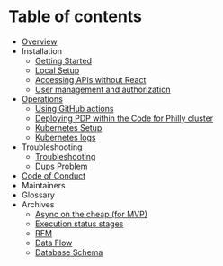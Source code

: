# Table of contents

* [Overview](README.md)
* Installation
  * [Getting Started](setup/getting-started.md)
  * [Local Setup](setup/local-setup.md)
  * [Accessing APIs without React](setup/accessing-apis-without-react.md)
  * [User management and authorization](architecture/user-management-and-authorization.md)
* [Operations](deployment/README.md)
  * [Using GitHub actions](deployment/using-github-actions.md)
  * [Deploying PDP within the Code for Philly cluster](deployment/deploying-pdp-within-the-code-for-philly-cluster.md)
  * [Kubernetes Setup](setup/kubernetes-setup.md)
  * [Kubernetes logs](deployment/kubernetes-logs.md)
* Troubleshooting
  * [Troubleshooting](troubleshooting/README.md)
  * [Dups Problem](troubleshooting/dups-problem.md)
* [Code of Conduct](https://codeforphilly.org/pages/code_of_conduct)
* Maintainers
* Glossary
* Archives
  * [Async on the cheap (for MVP)](architecture/async-on-the-cheap-for-mvp.md)
  * [Execution status stages](architecture/execution-status-stages.md)
  * [RFM](architecture/rfm.md)
  * [Data Flow](architecture/data-flow.md)
  * [Database Schema](architecture/database-schema.md)

